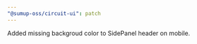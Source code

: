 ```yaml
---
"@sumup-oss/circuit-ui": patch
---
```


Added missing backgroud color to SidePanel header on mobile.
